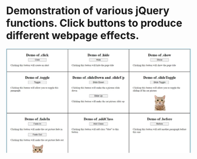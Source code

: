 <h1>Demonstration of various jQuery functions. Click buttons to produce different webpage effects.</h1>
<img src = "project_screenshot.JPG">